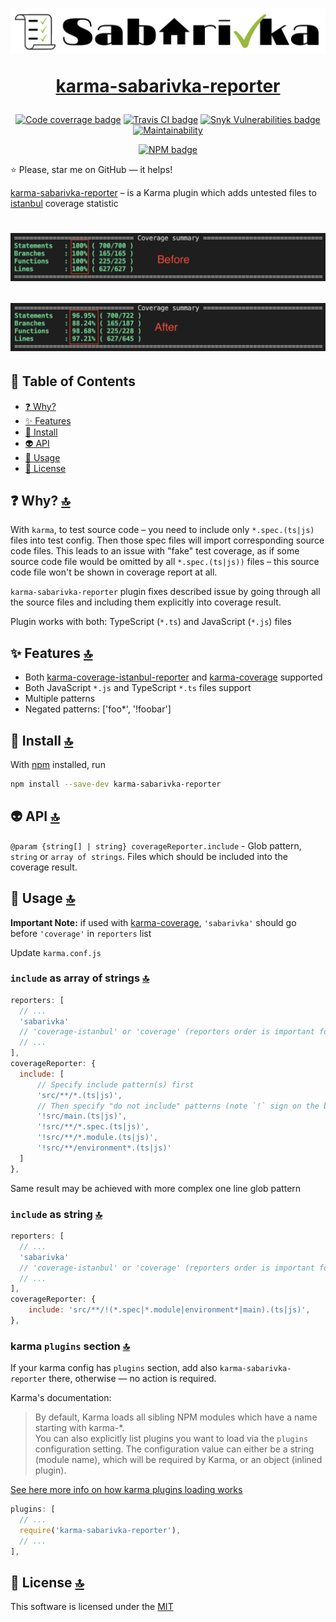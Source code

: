 <h1 align="center">

[![logo](./assets/logo.png)](#)

[karma-sabarivka-reporter](https://github.com/kopach/karma-sabarivka-reporter)

</h1>

<div align="center">

[![Code coverrage badge](https://codecov.io/gh/kopach/karma-sabarivka-reporter/branch/master/graph/badge.svg)](https://codecov.io/gh/kopach/karma-sabarivka-reporter)
[![Travis CI badge](https://travis-ci.com/kopach/karma-sabarivka-reporter.svg?branch=master)](https://travis-ci.com/kopach/karma-sabarivka-reporter/branches)
[![Snyk Vulnerabilities badge](https://snyk.io/test/github/kopach/karma-sabarivka-reporter/badge.svg)](https://snyk.io/test/github/kopach/karma-sabarivka-reporter)
[![Maintainability](https://api.codeclimate.com/v1/badges/f7e2f85327eeb6b52439/maintainability)](https://codeclimate.com/github/kopach/karma-sabarivka-reporter/maintainability)

[![NPM badge](https://nodei.co/npm/karma-sabarivka-reporter.png?compact=true)](https://www.npmjs.com/package/karma-sabarivka-reporter)

</div>

⭐️ Please, star me on GitHub — it helps!

[karma-sabarivka-reporter](https://github.com/kopach/karma-sabarivka-reporter) – is a Karma plugin which adds untested files to [istanbul](https://github.com/gotwarlost/istanbul) coverage statistic

<h1 align="center">

![screenshot before](./assets/before.png)

![screenshot after](./assets/after.png)

</h1>

## 🧬 Table of Contents

- [❓ Why?](#-why-)
- [✨ Features](#-features-)
- [💾 Install](#-install-)
- [👽 API](#-api-)
- [🔨 Usage](#-usage-)
- [📄 License](#-license-)

## ❓ Why? [🔝](#-table-of-contents)

With `karma`, to test source code – you need to include only `*.spec.(ts|js)` files into test config. Then those spec files will import corresponding source code files. This leads to an issue with "fake" test coverage, as if some source code file would be omitted by all `*.spec.(ts|js))` files – this source code file won't be shown in coverage report at all.

`karma-sabarivka-reporter` plugin fixes described issue by going through all the source files and including them explicitly into coverage result.

Plugin works with both: TypeScript (`*.ts`) and JavaScript (`*.js`) files

## ✨ Features [🔝](#-table-of-contents)

- Both [karma-coverage-istanbul-reporter](https://www.npmjs.com/package/karma-coverage-istanbul-reporter) and [karma-coverage](https://www.npmjs.com/package/karma-coverage) supported
- Both JavaScript `*.js` and TypeScript `*.ts` files support
- Multiple patterns
- Negated patterns: ['foo*', '!foobar']

## 💾 Install [🔝](#-table-of-contents)

With [npm](https://npmjs.org/) installed, run

```bash
npm install --save-dev karma-sabarivka-reporter
```

## 👽 API [🔝](#-table-of-contents)

`@param {string[] | string} coverageReporter.include` - Glob pattern, `string` or `array of strings`. Files which should be included into the coverage result.

## 🔨 Usage [🔝](#-table-of-contents)

**Important Note:** if used with [karma-coverage](https://www.npmjs.com/package/karma-coverage), `'sabarivka'` should go before `'coverage'` in `reporters` list

Update `karma.conf.js`

### `include` as array of strings [🔝](#-table-of-contents)

```JavaScript
reporters: [
  // ...
  'sabarivka'
  // 'coverage-istanbul' or 'coverage' (reporters order is important for 'coverage' reporter)
  // ...
],
coverageReporter: {
  include: [
      // Specify include pattern(s) first
      'src/**/*.(ts|js)',
      // Then specify "do not include" patterns (note `!` sign on the beginning of each statement)
      '!src/main.(ts|js)',
      '!src/**/*.spec.(ts|js)',
      '!src/**/*.module.(ts|js)',
      '!src/**/environment*.(ts|js)'
  ]
},
```

Same result may be achieved with more complex one line glob pattern

### `include` as string [🔝](#-table-of-contents)

```JavaScript
reporters: [
  // ...
  'sabarivka'
  // 'coverage-istanbul' or 'coverage' (reporters order is important for 'coverage' reporter)
  // ...
],
coverageReporter: {
    include: 'src/**/!(*.spec|*.module|environment*|main).(ts|js)',
},
```

### karma `plugins` section [🔝](#-table-of-contents)

If your karma config has `plugins` section, add also `karma-sabarivka-reporter` there, otherwise — no action is required.

Karma's documentation:
> By default, Karma loads all sibling NPM modules which have a name starting with karma-\*.\
You can also explicitly list plugins you want to load via the `plugins` configuration setting. The configuration value can either be a string (module name), which will be required by Karma, or an object (inlined plugin).

[See here more info on how karma plugins loading works](https://karma-runner.github.io/4.0/config/plugins.html)

```JavaScript
plugins: [
  // ...
  require('karma-sabarivka-reporter'),
  // ...
],
```

## 📄 License [🔝](#-table-of-contents)

This software is licensed under the [MIT](https://github.com/kopach/karma-sabarivka-reporter/blob/master/LICENSE)
